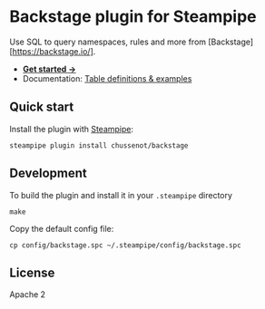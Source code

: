 # Backstage plugin for Steampipe

Use SQL to query namespaces, rules and more from [Backstage][https://backstage.io/].

- **[Get started →](docs/index.md)**
- Documentation: [Table definitions & examples](docs/tables)

## Quick start

Install the plugin with [Steampipe][]:

    steampipe plugin install chussenot/backstage

## Development

To build the plugin and install it in your `.steampipe` directory

    make

Copy the default config file:

    cp config/backstage.spc ~/.steampipe/config/backstage.spc

## License

Apache 2

[steampipe]: https://steampipe.io
[backstage]: https://backstage.io/